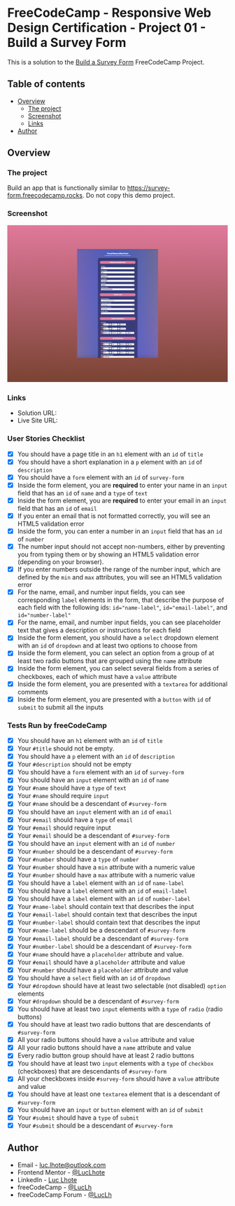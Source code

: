 # FreeCodeCamp - Responsive Web Design Certification - Project 01 - Build a Survey Form

This is a solution to the [Build a Survey Form](https://www.freecodecamp.org/learn/2022/responsive-web-design/#learn-html-forms-by-building-a-registration-form) FreeCodeCamp Project.

## Table of contents

- [Overview](#overview)
  - [The project](#the-project)
  - [Screenshot](#screenshot)
  - [Links](#links)
- [Author](#author)

## Overview

### The project

Build an app that is functionally similar to https://survey-form.freecodecamp.rocks. Do not copy this demo project.

### Screenshot

![](./figma/Result.png)

### Links

- Solution URL: []()
- Live Site URL: []()

### User Stories Checklist

- [x] You should have a page title in an `h1` element with an `id` of `title`
- [x] You should have a short explanation in a `p` element with an `id` of `description`
- [x] You should have a `form` element with an `id` of `survey-form`
- [x] Inside the form element, you are **required** to enter your name in an `input` field that has an `id` of `name` and a `type` of `text`
- [x] Inside the form element, you are **required** to enter your email in an `input` field that has an `id` of `email`
- [x] If you enter an email that is not formatted correctly, you will see an HTML5 validation error
- [x] Inside the form, you can enter a number in an `input` field that has an `id` of `number`
- [x] The number input should not accept non-numbers, either by preventing you from typing them or by showing an HTML5 validation error (depending on your browser).
- [x] If you enter numbers outside the range of the number input, which are defined by the `min` and `max` attributes, you will see an HTML5 validation error
- [x] For the name, email, and number input fields, you can see corresponding `label` elements in the form, that describe the purpose of each field with the following ids: `id="name-label"`, `id="email-label"`, and `id="number-label"`
- [x] For the name, email, and number input fields, you can see placeholder text that gives a description or instructions for each field
- [x] Inside the form element, you should have a `select` dropdown element with an `id` of `dropdown` and at least two options to choose from
- [x] Inside the form element, you can select an option from a group of at least two radio buttons that are grouped using the `name` attribute
- [x] Inside the form element, you can select several fields from a series of checkboxes, each of which must have a `value` attribute
- [x] Inside the form element, you are presented with a `textarea` for additional comments
- [x] Inside the form element, you are presented with a `button` with `id` of `submit` to submit all the inputs

### Tests Run by freeCodeCamp

- [x] You should have an `h1` element with an `id` of `title`
- [x] Your `#title` should not be empty.
- [x] You should have a `p` element with an `id` of `description`
- [x] Your `#description` should not be empty
- [x] You should have a `form` element with an `id` of `survey-form`
- [x] You should have an `input` element with an `id` of `name`
- [x] Your `#name` should have a `type` of `text`
- [x] Your `#name` should require `input`
- [x] Your `#name` should be a descendant of `#survey-form`
- [x] You should have an `input` element with an `id` of `email`
- [x] Your `#email` should have a `type` of `email`
- [x] Your `#email` should require input
- [x] Your `#email` should be a descendant of `#survey-form`
- [x] You should have an `input` element with an `id` of `number`
- [x] Your `#number` should be a descendant of `#survey-form`
- [x] Your `#number` should have a `type` of `number`
- [x] Your `#number` should have a `min` attribute with a numeric value
- [x] Your `#number` should have a `max` attribute with a numeric value
- [x] You should have a `label` element with an `id` of `name-label`
- [x] You should have a `label` element with an `id` of `email-label`
- [x] You should have a `label` element with an `id` of `number-label`
- [x] Your `#name-label` should contain text that describes the input
- [x] Your `#email-label` should contain text that describes the input
- [x] Your `#number-label` should contain text that describes the input
- [x] Your `#name-label` should be a descendant of `#survey-form`
- [x] Your `#email-label` should be a descendant of `#survey-form`
- [x] Your `#number-label` should be a descendant of `#survey-form`
- [x] Your `#name` should have a `placeholder` attribute and value.
- [x] Your `#email` should have a `placeholder` attribute and value
- [x] Your `#number` should have a `placeholder` attribute and value
- [x] You should have a `select` field with an `id` of `dropdown`
- [x] Your `#dropdown` should have at least two selectable (not disabled) `option` elements
- [x] Your `#dropdown` should be a descendant of `#survey-form`
- [x] You should have at least two `input` elements with a `type` of `radio` (radio buttons)
- [x] You should have at least two radio buttons that are descendants of `#survey-form`
- [x] All your radio buttons should have a `value` attribute and value
- [x] All your radio buttons should have a `name` attribute and value
- [x] Every radio button group should have at least 2 radio buttons
- [x] You should have at least two `input` elements with a `type` of `checkbox` (checkboxes) that are descendants of `#survey-form`
- [x] All your checkboxes inside `#survey-form` should have a `value` attribute and value
- [x] You should have at least one `textarea` element that is a descendant of `#survey-form`
- [x] You should have an `input` or `button` element with an `id` of `submit`
- [x] Your `#submit` should have a `type` of `submit`
- [x] Your `#submit` should be a descendant of `#survey-form`

## Author

- Email - [luc.lhote@outlook.com](luc.lhote@outlook.com)
- Frontend Mentor - [@LucLhote](https://www.frontendmentor.io/profile/LucLhote)
- LinkedIn - [Luc Lhote](https://www.linkedin.com/in/luclhote/)
- freeCodeCamp - [@LucLh](https://www.freecodecamp.org/LucLh)
- freeCodeCamp Forum - [@LucLh](https://forum.freecodecamp.org/u/luclh/summary)

